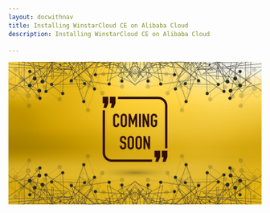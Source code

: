 ```yaml
---
layout: docwithnav
title: Installing WinstarCloud CE on Alibaba Cloud
description: Installing WinstarCloud CE on Alibaba Cloud

---
```


![image](/images/coming-soon.jpg)
